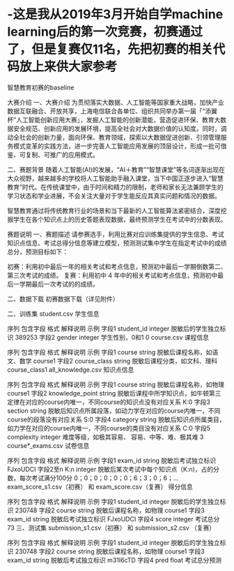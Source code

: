# -这是我从2019年3月开始自学machine learning后的第一次竞赛，初赛通过了，但是复赛仅11名，先把初赛的相关代码放上来供大家参考


智慧教育初赛的baseline


大赛介绍
一、大赛介绍
为贯彻落实大数据、人工智能等国家重大战略，加快产业数据互联融合、开放共享，上海电信联合各单位、组织共同举办第一届「“添翼杯”人工智能创新应用大赛」，发掘人工智能的创新潜能，营造促进环保、教育大数据安全规范、创新应用的发展环境，提高全社会对大数据价值的认知度。同时，调动全社会的创新力量，面向环保、教育领域，探索以大数据促进创新、引领管理服务模式变革的实践方法，进一步完善人工智能应用发展的顶层设计，形成一批可借鉴、可复制、可推广的应用模式。

二、赛题背景
随着人工智能(AI)的发展，“AI＋教育”“智慧课堂”等名词逐渐出现在大众视野，越来越多的学校将人工智能助手融入课堂，当下中国正逐步进入“智慧教育”时代。在传统课堂中，由于时间和精力的限制，老师和家长无法兼顾学生的学习状态和学业进展，不会关注大量对于学生能反应其真实问题和情况的数据。

智慧教育通过将传统教育行业的场景和当下最新的人工智能算法紧密结合，深度挖掘学生在各个知识点上的历史答题表现数据，最终预测学生在考试中的分数表现。

赛题说明
一、赛题描述
请参赛选手，利用比赛对应训练集提供的学生信息、考试知识点信息、考试总得分信息等建立模型，预测测试集中学生在指定考试中的成绩总分，预测目标如下：

初赛：利用初中最后一年的相关考试和考点信息，预测初中最后一学期倒数第二、第三次考试的成绩。
复赛：利用初中 4 年中的相关考试和考点信息，预测初中最后一学期最后一次考试的的成绩。
 

二、数据下载
初赛数据下载（详见附件）

二、训练集
student.csv 学生信息

序列	包含字段	格式	解释说明	示例
字段1	student_id	integer	脱敏后的学生独立标识	389253
字段2	gender	integer	学生性别，0和1	0
course.csv 课程信息

序列	包含字段	格式	解释说明	示例
字段1	course	string	脱敏后课程名称，如语文、数学	course1
字段2	course_class	string	脱敏后课程分类，如文科、理科	course_class1
all_knowledge.csv 知识点信息

序列	包含字段	格式	解释说明	示例
字段1	course	string	脱敏后课程名称，如物理	course1
字段2	knowledge_point	string	脱敏后课程中所学知识点，如牛顿第三定律在对应的course内唯一，不同course的知识点没有对应关系	K:0
字段3	section	string	脱敏后知识点所属段落，如动力学在对应的course内唯一，不同course的段落没有对应关系	S:0
字段4	category	string	脱敏后知识点所属类目，如力学在对应的course内唯一，不同course的类目没有对应关系	C:0
字段5	complexity	integer	难度等级，如极其容易、 容易、中等、难、极其难	3
course*_exams.csv 试卷信息

序列	包含字段	格式	解释说明	示例
字段1	exam_id	string	脱敏后考试独立标识	FJxoUDCI
字段2至n	K:n	integer	脱敏后某次考试中每个知识点（K:n)，占的分数，每次考试满分100分	0；0；0；0；0；0；6；3；0；6；...
exam_score_s1.csv（初赛） 和 exam_score.csv（复赛） 得分信息

序列	包含字段	格式	解释说明	示例
字段1	student_id	integer	脱敏后的学生独立标识	230748
字段2	course	string	脱敏后课程名称，如物理	course1
字段3	exam_id	string	脱敏后考试独立标识	FJxoUDCI
字段4	score	integer	考试总分	73
三、测试集
submission_s1.csv（初赛） 和 submission_s2.csv （复赛）

序列	包含字段	格式	解释说明	示例
字段1	student_id	integer	脱敏后的学生独立标识	230748
字段2	course	string	脱敏后课程名称，如物理	course1
字段3	exam_id	string	脱敏后考试独立标识	m31I6cTD
字段4	pred	float	考试总分预测
